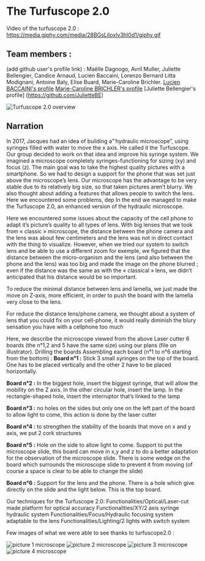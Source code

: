 # The Turfuscope 2.0

Video of the turfuscope 2.0 : https://media.giphy.com/media/28BGsLiIoxIv3hI0d1/giphy.gif

## **Team members :**

(add github user's profile link) :
Maëlle Dagnogo, Avril Muller, Juliette Bellengier, Candice Arnaud, Lucien Baccaini, Lorenzo Bernard Litta Modignani, Antoine Baly, Elise Buard, Marie-Caroline Brichler.
[Lucien BACCAINI's profile](https://github.com/Shavesteo)
[Marie-Caroline BRICHLER's profile](https://github.com/Tisdie)
[Juliette Bellengier's profile] (https://github.com/JulietteBE)


![Turfuscope 2.0 overview](http://image.noelshack.com/fichiers/2018/42/2/1539672949-microscope-pic.png)


## **Narration**

In 2017, Jacques had an idea of building a”‘hydraulic microscope”, using syringes filled with water to move the x axis. He called it the Turfuscope.
Our group decided to work on that idea and improve his syringe system. We imagined a microscope completely syringes-functioning for sizing (xy) and focus (z). The main goal was to take the highest quality pictures with a smartphone. So we had to design a support for the phone that was set just above the microscope’s lens. 
Our microscope has the advantage to be very stable due to its relatively big size, so that taken pictures aren’t blurry.
We also thought about adding a features that allows people to switch the lens. Here we encountered some problems, dep
In the end we managed to make the Turfuscope 2.0, an enhanced version of the hydraulic microscope.

Here we encountered some issues about the capacity of the cell phone to adapt it’s picture’s quality to all types of lens. With big lenses that we took from « classic » microscope, the distance between the phone camera and the lens was about few centimeters and the lens was not in direct contact with the thing to visualize. However, when we tried our system to switch lens and be able to use a different zoom for exemple, we figured that the distance between the micro-organism and the lens (and also between the phone and the lens) was too big and made the image on the phone blurred ; even if the distance was the same as with the « classical » lens, we didn’t anticipated that his distance would be so important.

To reduce the minimal distance between lens and lamella, we just made the move on Z-axis, more efficient, in order to push the board with the lamella very close to the lens.

For reduce the distance lens/phone camera, we thought about a system of lens that you could fix on your cell-phone, it would really diminish the blury sensation you have with a cellphone too much


Here, we describe the microscope viewed from the above 
Laser cutter 6 boards (the n°1,2 and 5 have the same size) using our plans (file on illustrator).
Drilling the boards
Assembling each board (n°1 to n°6 starting from the bottom) : 
**Board n°1 :** Stick 3 small syringes on the top of the board. One has to be placed vertically and the other 2 have to be placed horizontally.

**Board n°2 :** In the biggest hole, insert the biggest syringe, that will allow the mobility on the Z axis. In the other circular hole, insert the lamp. In the rectangle-shaped hole, insert the interruptor that’s linked to the lamp 

**Board n°3 :** no holes on the sides but only one on the left part of the board to allow light to come, this action is done by the laser cutter 

**Board n°4 :** to strengthen the stability of the boards that move on x and y axis, we put 2 cork structures

**Board n°5 :** Hole on the side to allow light to come. Support to put the microscope slide, this board can move in x,y and z to do a better adaptation for the observation of the microscope slide. There is some wedge on the board which surrounds the microscope slide to prevent it from moving (of course a space is clear to be able to change the slide)

**Board n°6 :** Support for the lens and the phone. There is a hole which give directly on the slide and the light below. This is the top board.

Our techniques for the Turfuscope 2.0: 
Functionalities/Optical/Laser-cut made platform for optical accuracy 
Functionalities/XY/2 axis syringe hydraulic system
Functionalities/Focus/Hydraulic focusing system adaptable to the lens
Functionalities/Lighting/2 lights with switch system



Few images of what we were able to see thanks to turfuscope2.0 : 

![picture 1 microscope](http://image.noelshack.com/fichiers/2018/42/2/1539673860-micro1.jpg)
![picture 2 microscope](http://image.noelshack.com/fichiers/2018/42/2/1539673860-micro2.jpg)
![picture 3 microscope](http://image.noelshack.com/fichiers/2018/42/2/1539673860-micro3.jpg)
![picture 4 microscope](http://image.noelshack.com/fichiers/2018/42/2/1539673883-micro4.jpg)
